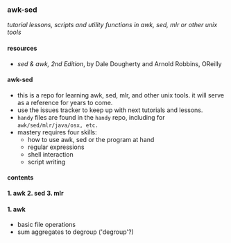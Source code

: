 ### awk-sed
*tutorial lessons, scripts and utility functions in awk, sed, mlr or other unix tools*

#### resources
- *sed & awk, 2nd Edition*, by Dale Dougherty and Arnold Robbins, OReilly 

#### awk-sed
- this is a repo for learning awk, sed, mlr, and other unix tools.  it will serve as a reference for years to come.
- use the issues tracker to keep up with next tutorials and lessons.
- `handy` files are found in the `handy` repo, including for `awk/sed/mlr/java/osx, etc.`
- mastery requires four skills:
	+ how to use awk, sed or the program at hand
	+ regular expressions
	+ shell interaction
	+ script writing

#### contents
**1. awk**
**2. sed**
**3. mlr**

#### 1. awk
- basic file operations
- sum aggregates to degroup ('degroup'?)



